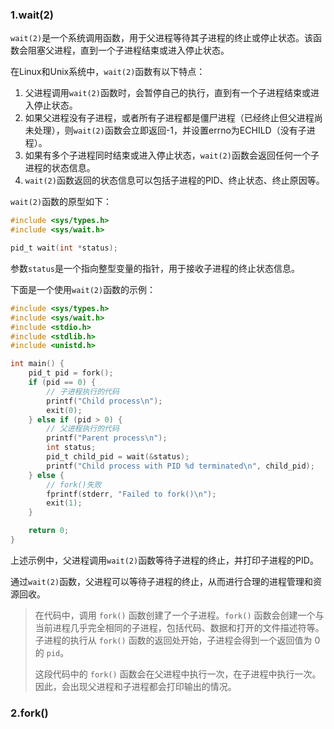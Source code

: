 ### 1.wait(2)

`wait(2)`是一个系统调用函数，用于父进程等待其子进程的终止或停止状态。该函数会阻塞父进程，直到一个子进程结束或进入停止状态。

在Linux和Unix系统中，`wait(2)`函数有以下特点：

1. 父进程调用`wait(2)`函数时，会暂停自己的执行，直到有一个子进程结束或进入停止状态。
2. 如果父进程没有子进程，或者所有子进程都是僵尸进程（已经终止但父进程尚未处理），则`wait(2)`函数会立即返回-1，并设置errno为ECHILD（没有子进程）。
3. 如果有多个子进程同时结束或进入停止状态，`wait(2)`函数会返回任何一个子进程的状态信息。
4. `wait(2)`函数返回的状态信息可以包括子进程的PID、终止状态、终止原因等。

`wait(2)`函数的原型如下：

```c
#include <sys/types.h>
#include <sys/wait.h>

pid_t wait(int *status);
```

参数`status`是一个指向整型变量的指针，用于接收子进程的终止状态信息。

下面是一个使用`wait(2)`函数的示例：

```c
#include <sys/types.h>
#include <sys/wait.h>
#include <stdio.h>
#include <stdlib.h>
#include <unistd.h>

int main() {
    pid_t pid = fork();
    if (pid == 0) {
        // 子进程执行的代码
        printf("Child process\n");
        exit(0);
    } else if (pid > 0) {
        // 父进程执行的代码
        printf("Parent process\n");
        int status;
        pid_t child_pid = wait(&status);
        printf("Child process with PID %d terminated\n", child_pid);
    } else {
        // fork()失败
        fprintf(stderr, "Failed to fork()\n");
        exit(1);
    }

    return 0;
}
```

上述示例中，父进程调用`wait(2)`函数等待子进程的终止，并打印子进程的PID。

通过`wait(2)`函数，父进程可以等待子进程的终止，从而进行合理的进程管理和资源回收。

> 在代码中，调用 `fork()` 函数创建了一个子进程。`fork()` 函数会创建一个与当前进程几乎完全相同的子进程，包括代码、数据和打开的文件描述符等。子进程的执行从 `fork()` 函数的返回处开始，子进程会得到一个返回值为 0 的 `pid`。
>
> 这段代码中的 `fork()` 函数会在父进程中执行一次，在子进程中执行一次。因此，会出现父进程和子进程都会打印输出的情况。

### 2.fork()

